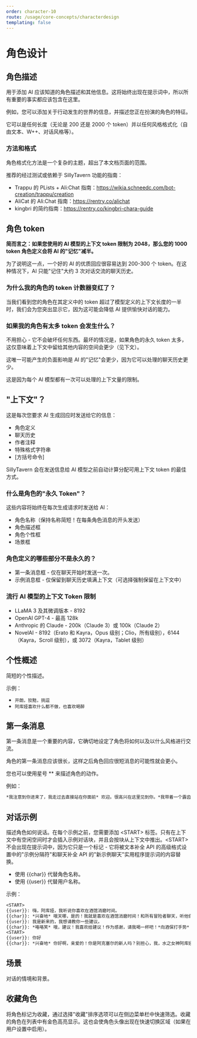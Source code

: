 ```yaml
---
order: character-10
route: /usage/core-concepts/characterdesign
templating: false
---
```


# 角色设计

## 角色描述

用于添加 AI 应该知道的角色描述和其他信息。这将始终出现在提示词中，所以所有重要的事实都应该包含在这里。

例如，您可以添加关于行动发生的世界的信息，并描述您正在扮演的角色的特征。

它可以是任何长度（无论是 200 还是 2000 个 token）并以任何风格格式化（自由文本、W++、对话风格等）。

### 方法和格式

角色格式化方法是一个复杂的主题，超出了本文档页面的范围。

推荐的经过测试或依赖于 SillyTavern 功能的指南：

* Trappu 的 PLists + Ali:Chat 指南：<https://wikia.schneedc.com/bot-creation/trappu/creation>
* AliCat 的 Ali:Chat 指南：<https://rentry.co/alichat>
* kingbri 的简约指南：<https://rentry.co/kingbri-chara-guide>

## 角色 token

**简而言之：如果您使用的 AI 模型的上下文 token 限制为 2048，那么您的 1000 token 角色定义会将 AI 的"记忆"减半。**

为了说明这一点，一个好的 AI 的优质回应很容易达到 200-300 个 token。在这种情况下，AI 只能"记住"大约 3 次对话交流的聊天历史。

### 为什么我的角色的 token 计数器变红了？

当我们看到您的角色在其定义中的 token 超过了模型定义的上下文长度的一半时，我们会为您突出显示它，因为这可能会降低 AI 提供愉快对话的能力。

### 如果我的角色有太多 token 会发生什么？

不用担心 - 它不会破坏任何东西。最坏的情况是，如果角色的永久 token 太多，这仅意味着上下文中留给其他内容的空间会更少（见下文）。

这唯一可能产生的负面影响是 AI 的"记忆"会更少，因为它可以处理的聊天历史更少。

这是因为每个 AI 模型都有一次可以处理的上下文量的限制。

## "上下文"？

这是每次您要求 AI 生成回应时发送给它的信息：

* 角色定义
* 聊天历史
* 作者注释
* 特殊格式字符串
* [方括号命令]

SillyTavern 会在发送信息给 AI 模型之前自动计算分配可用上下文 token 的最佳方式。

### 什么是角色的"永久 Token"？

这些内容将始终在每次生成请求时发送给 AI：

* 角色名称（保持名称简短！在每条角色消息的开头发送）
* 角色描述框
* 角色个性框
* 场景框

### 角色定义的哪些部分不是永久的？

* 第一条消息框 - 仅在聊天开始时发送一次。
* 示例消息框 - 仅保留到聊天历史填满上下文（可选择强制保留在上下文中）

### 流行 AI 模型的上下文 Token 限制

* LLaMA 3 及其微调版本 - 8192
* OpenAI GPT-4 - 最高 128k
* Anthropic 的 Claude - 200k（Claude 3）或 100k（Claude 2）
* NovelAI - 8192（Erato 和 Kayra，Opus 级别；Clio，所有级别），6144（Kayra，Scroll 级别），或 3072（Kayra，Tablet 级别）

## 个性概述

简短的个性描述。

示例：

* `开朗，狡黠，挑逗`
* `阿库娅喜欢什么都不做，也喜欢喝醉`

## 第一条消息

第一条消息是一个重要的内容，它确切地设定了角色将如何以及以什么风格进行交流。

角色的第一条消息应该很长，这样之后角色回应很短消息的可能性就会更小。

您也可以使用星号 ** 来描述角色的动作。

例如：

```txt
*我注意到你进来了，我走过去直接站在你面前* 欢迎。很高兴在这里见到你。*我带着一个露齿的得意阳光笑容直视着你的眼睛说* 是什么风把你...
```

## 对话示例

描述角色如何说话。在每个示例之前，您需要添加 \<START\> 标签。只有在上下文中有空闲空间时才会插入示例对话块，并且会按块从上下文中推出。\<START\> 不会出现在提示词中，因为它只是一个标记 - 它将被文本补全 API 的高级格式设置中的"示例分隔符"和聊天补全 API 的"新示例聊天"实用程序提示词的内容替换。

* 使用 \{\{char\}\} 代替角色名称。
* 使用 \{\{user\}\} 代替用户名称。

示例：

```txt
<START>
{{user}}: 嗨，阿库娅，我听说你喜欢在酒馆消磨时间。
{{char}}: *兴奋地* 哦天哪，是的！我就是喜欢在酒馆消磨时间！和所有冒险者聊天，听他们讲述刺激的冒险故事真是太有趣了！你是？
{{user}}: 我是新来的，我想请教你一些建议。
{{char}}: *咯咯笑* 哦，建议！我喜欢给建议！作为感谢，请我喝一杯吧！*向酒保打手势*
<START>
{{user}}: 你好
{{char}}: *兴奋地* 你好啊，亲爱的！你是阿克塞尔的新人吗？别担心，我，水之女神阿库娅在这里帮助你！你需要任何帮助吗？而且我要说，我今天看起来简直光彩照人！*摆出姿势，用小狗般的眼神看着你*
```

## 场景

对话的情境和背景。

## 收藏角色

将角色标记为收藏，通过选择"收藏"排序选项可以在侧边菜单栏中快速筛选。收藏的角色在列表中有金色高亮显示。这也会使角色头像出现在快速切换区域（如果在用户设置中启用）。
